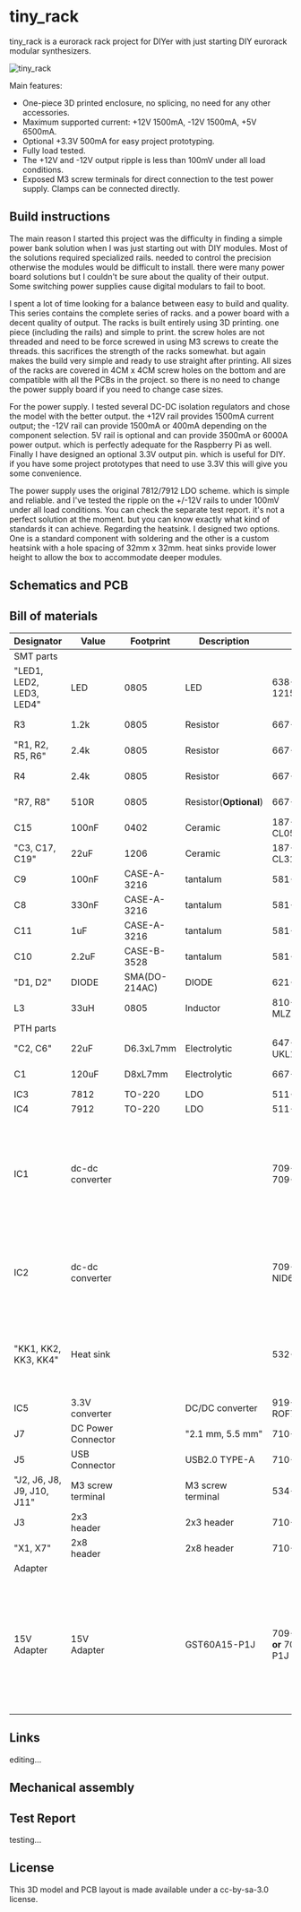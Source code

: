 # tiny_rack
tiny_rack is a eurorack rack project for DIYer with just starting DIY eurorack modular synthesizers.


![tiny_rack](https://github.com/KevinKeWang/tiny_rack/blob/0b2d38c4e54fa3bad7a3f4de5a57aabbf00c15f2/images/main.jpg)


Main features:

* One-piece 3D printed enclosure, no splicing, no need for any other accessories.
* Maximum supported current: +12V 1500mA, -12V 1500mA, +5V 6500mA.
* Optional +3.3V 500mA for easy project prototyping.
* Fully load tested.
* The +12V and -12V output ripple is less than 100mV under all load conditions.
* Exposed M3 screw terminals for direct connection to the test power supply. Clamps can be connected directly.


## Build instructions
The main reason I started this project was the difficulty in finding a simple power bank solution when I was just starting out with DIY modules. Most of the solutions required specialized rails. needed to control the precision otherwise the modules would be difficult to install. there were many power board solutions but I couldn't be sure about the quality of their output. Some switching power supplies cause digital modulars to fail to boot.

I spent a lot of time looking for a balance between easy to build and quality. This series contains the complete series of racks. and a power board with a decent quality of output. The racks is built entirely using 3D printing. one piece (including the rails) and simple to print. the screw holes are not threaded and need to be force screwed in using M3 screws to create the threads. this sacrifices the strength of the racks somewhat. but again makes the build very simple and ready to use straight after printing. All sizes of the racks are covered in 4CM x 4CM screw holes on the bottom and are compatible with all the PCBs in the project. so there is no need to change the power supply board if you need to change case sizes.

For the power supply. I tested several DC-DC isolation regulators and chose the model with the better output. the +12V rail provides 1500mA current output; the -12V rail can provide 1500mA or 400mA depending on the component selection. 5V rail is optional and can provide 3500mA or 6000A power output. which is perfectly adequate for the Raspberry Pi as well. Finally I have designed an optional 3.3V output pin. which is useful for DIY. if you have some project prototypes that need to use 3.3V this will give you some convenience.

The power supply uses the original 7812/7912 LDO scheme. which is simple and reliable. and I've tested the ripple on the +/-12V rails to under 100mV under all load conditions. You can check the separate test report. it's not a perfect solution at the moment. but you can know exactly what kind of standards it can achieve.
Regarding the heatsink. I designed two options. One is a standard component with soldering and the other is a custom heatsink with a hole spacing of 32mm x 32mm. heat sinks provide lower height to allow the box to accommodate deeper modules.

## Schematics and PCB


## Bill of materials
| Designator                 | Value              | Footprint     | Description       | Ref. Mouser                          | Ref. LCSC | References                                                                                                                                                                  |
|----------------------------|--------------------|---------------|-------------------|--------------------------------------|-----------|-----------------------------------------------------------------------------------------------------------------------------------------------------------------------------|
| SMT parts                  |                    |               |                   |                                      |           |                                                                                                                                                                             |
| "LED1, LED2, LED3, LED4"   | LED                | 0805          | LED               | 638-1215UYCS530A28                   | C2987021  | EVERLIGHT 17-215/GHC-YP1Q2B16Y/3T                                                                                                                                           |
| R3                         | 1.2k               | 0805          | Resistor          | 667-ERJ-6ENF1201V                    | C17379    | UNI-ROYAL 0805W8F1201T5E                                                                                                                                                    |
| "R1, R2, R5, R6"           | 2.4k               | 0805          | Resistor          | 667-ERJ-6ENF2401V                    | C17526    | UNI-ROYAL 0805W8F2401T5E                                                                                                                                                    |
| R4                         | 2.4k               | 0805          | Resistor          | 667-ERJ-6ENF2401V                    | C17526    | UNI-ROYAL 0805W8F2401T5E                                                                                                                                                    |
| "R7, R8"                   | 510R               | 0805          | Resistor(**Optional**)          | 667-ERJ-6ENF5100V                    | C17734    | UNI-ROYAL 0805W8F5100T5E                                                                                                                                                    |
| C15                        | 100nF              | 0402          | Ceramic           | 187-CL05B104KB54PNC                  | C307331   | SAMSUNG CL05B104KB54PNC                                                                                                                                                     |
| "C3, C17, C19"             | 22uF               | 1206          | Ceramic           | 187-CL31A226KAHNNNE                  | C12891    | SAMSUNG CL31A226KAHNNNE                                                                                                                                                     |
| C9                         | 100nF              | CASE-A-3216   | tantalum          | 581-TAJA104K035                      | C7173     | Kyocera AVX TAJA104K035RNJ                                                                                                                                                  |
| C8                         | 330nF              | CASE-A-3216   | tantalum          | 581-TAJA334K035                      | C8014     | Kyocera AVX TAJA334K035RNJ                                                                                                                                                  |
| C11                        | 1uF                | CASE-A-3216   | tantalum          | 581-TAJA105K035R                     | C7176     | Kyocera AVX TAJA105K035RNJ                                                                                                                                                  |
| C10                        | 2.2uF              | CASE-B-3528   | tantalum          | 581-TAJB225K035                      | C19276    | Kyocera AVX TAJB225K035RNJ                                                                                                                                                  |
| "D1, D2"                   | DIODE              | SMA(DO-214AC) | DIODE             | 621-B360A-F                          | C94193    | DIODES B360A-13-F                                                                                                                                                           |
| L3                         | 33uH               | 0805          | Inductor          | 810-MLZ2012M330WT000                 | C383405   | TDK MLZ2012M330WT000                                                                                                                                                        |
| PTH parts                  |                    |               |                   |                                      |           |                                                                                                                                                                             |
| "C2, C6"                   | 22uF               | D6.3xL7mm     | Electrolytic      | 647-UKL1V220KEDANA                   | C433313   | Nichicon USV1V220MFD                                                                                                                                                        |
| C1                         | 120uF              | D8xL7mm       | Electrolytic      | 667-50SEK120M                        | C3010233  | PANASONIC 50SEK120M                                                                                                                                                         |
| IC3                        | 7812               | TO-220        | LDO               | 511-L7812CV-DG                       | C2914     | ST L7812CV-DG                                                                                                                                                               |
| IC4                        | 7912               | TO-220        | LDO               | 511-L7912CV-DG                       | C3797     | ST L7912CV-DG                                                                                                                                                               |
| IC1                        | dc-dc converter    |               |                   | 709-SKMW06F-15 **or** 709-SKMW30F-15     |           | isolated dc-dc regulated converter (choose one) :  MEANWELL SKMW06F-15 (support -12V 400mA) / MEANWELL SKMW30F-15 (support -12V 1500mA)                                     |
| IC2                        | dc-dc converter    |               |                   | 709-NID35-5 **or** 709-NID65-5           |           | dc-dc regulated converter (choose one): MEANWELL NID35-5 (support +5V 3500mA) / MEANWELL NID65-5 (support +5V 6500mA)                                                       |
| "KK1, KK2, KK3, KK4"       | Heat sink          |               |                   | 532-529702B25G                       | C286227   | Heat sink (choose one): 40x40x6mm Customized heat sink with 32x32mm hole spacing / 42x25x25mm Standard heat sinks                                                           |
| IC5                        | 3.3V converter     |               | DC/DC converter   | 919-ROF78E3.3-.5SMDR                 | -         | RECOM Power ROF-78E3.3-0.5SMD-R                                                                                                                                             |
| J7                         | DC Power Connector |               | "2.1 mm, 5.5 mm"  | 710-694106301002                     | C136744   | Wurth Elektronik 694106301002                                                                                                                                               |
| J5                         | USB Connector      |               | USB2.0 TYPE-A     | 710-614004190021                     | C2880666  | Wurth Elektronik 614004190021                                                                                                                                               |
| "J2, J6, J8, J9, J10, J11" | M3 screw terminal  |               | M3 screw terminal | 534-7770                             | C481448   | Keystone 7770                                                                                                                                                               |
| J3                         | 2x3 header         |               | 2x3 header        | 710-61300621121                      | C358692   | "2x3 male header, 2.54mm pitch"                                                                                                                                             |
| "X1, X7"                   | 2x8 header         |               | 2x8 header        | 710-61201621621                      | C429960   | "2x8 male header, 2.54mm pitch"                                                                                                                                             |
| Adapter                    |                    |               |                   |                                      |           |                                                                                                                                                                             |
| 15V Adapter                | 15V Adapter        |               | GST60A15-P1J      | 709-GSM36B15-P1J **or** 709-GST60A15-P1J | -         | "15V DC Adapter (choose one): MEANWELL GSM36B15-P1J (15V 36W) for +12V 1500mA,-12V 400mA or MEANWELL GST60A15-P1J (15V 60W) for +12V 1500mA,-12V 1500mA, +5V 3500mA/6500mA" |


## Links
editing...

## Mechanical assembly


## Test Report
testing...

## License
This 3D model and PCB layout is made available under a cc-by-sa-3.0 license.
